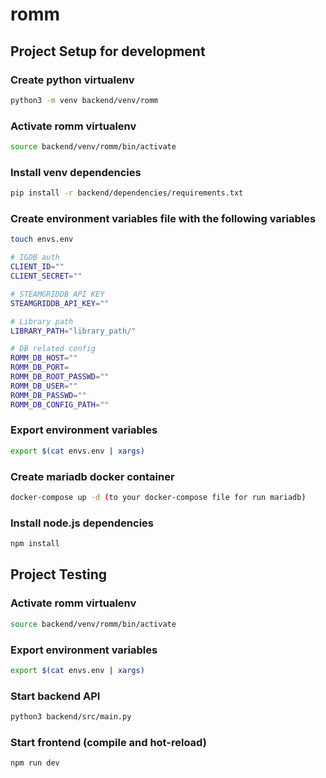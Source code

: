 # romm

## Project Setup for development

### Create python virtualenv

```sh
python3 -m venv backend/venv/romm
```

### Activate romm virtualenv

```sh
source backend/venv/romm/bin/activate
```

### Install venv dependencies

```sh
pip install -r backend/dependencies/requirements.txt
```

### Create environment variables file with the following variables

```sh
touch envs.env

# IGDB auth
CLIENT_ID=""
CLIENT_SECRET=""

# STEAMGRIDDB API KEY
STEAMGRIDDB_API_KEY=""

# Library path
LIBRARY_PATH="library_path/"

# DB related config
ROMM_DB_HOST=""
ROMM_DB_PORT=
ROMM_DB_ROOT_PASSWD=""
ROMM_DB_USER=""
ROMM_DB_PASSWD=""
ROMM_DB_CONFIG_PATH=""
```

### Export environment variables

```sh
export $(cat envs.env | xargs)
```

### Create mariadb docker container

```sh
docker-compose up -d (to your docker-compose file for run mariadb)
```

### Install node.js dependencies

```sh
npm install
```

## Project Testing

### Activate romm virtualenv

```sh
source backend/venv/romm/bin/activate
```

### Export environment variables

```sh
export $(cat envs.env | xargs)
```

### Start backend API

```sh
python3 backend/src/main.py
```

### Start frontend (compile and hot-reload)

```sh
npm run dev
```
